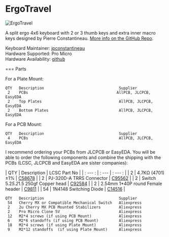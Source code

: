 ErgoTravel
====

![ErgoTravel](https://i.imgur.com/H9t6Q7b.png)


A split ergo 4x6 keyboard with 2 or 3 thumb keys and extra inner macro keys designed by Pierre Constantineau. [More info on the GitHub Repo]().

Keyboard Maintainer: [jpconstantineau](https://github.com/jpconstantineau)  
Hardware Supported: Pro Micro  
Hardware Availability: [github](https://github.com/jpconstantineau)


=== 
Parts

For a Plate Mount:
```
QTY   Description                                 Supplier
 2    PCBs									     AllPCB, JLCPCB, EasyEDA
 2    Top Plates                                  AllPCB, JLCPCB, EasyEDA
 2    Bottom Plates                               AllPCB, JLCPCB, EasyEDA
```

For a PCB Mount:
```
QTY   Description                                 Supplier
 4    PCBs									      AllPCB, JLCPCB, EasyEDA
```
 
I recommend ordering your PCBs from JLCPCB or EasyEDA.  You will be able to order the following components and combine the shipping with the PCBs (LCSC, JLCPCB and EasyEDA are sister companies):

| QTY |  Description                            |  LCSC Part No |
| : --- : | : --- | : --- : |
| 2  |  4.7KΩ (4701) ±1%                         |   [C58678](https://lcsc.com/product-detail/Metal-Film-Resistor-TH_4-7KR-4701-1_C58678.html) |
| 2  |  PJ-320D-A TRRS Connector                 |  [C95562](https://lcsc.com/product-detail/Audio-Connectors_PJ-320D-A_C95562.html) |
| 2  |  Switch 5.2*5.2*1.5 250gf Copper head     |  [C92584](https://lcsc.com/product-detail/Tactile-Switches_Switch-5-2-5-2-1-5-250gf-Copper-head_C92584.html) |
| 2  |  2.54mm 1*40P round Female header         |  [C9811](https://lcsc.com/product-detail/Female-Header_2-54mm-1-40P-round-Female-header_C9811.html) |
| 54 |  1N4148 Switching Diode                   |  [C14516](https://lcsc.com/product-detail/Switching-Diode_1N4148_C14516.html) |


```
QTY   Description                                 Supplier
 54   Cherry MX or Compatible Mechanical Switch   Aliexpress 
 2    2u Cherry MX PCB Mounted Stabilizers		  Aliexpress
 2    Pro Micro Clone 5V                          Aliexpress
 12   M2*4 screws (if using PCB Mount)            Aliexpress
 6    M2*6 standoffs (if using PCB Mount)         Aliexpress
 18   M2*4 screws (if using Plate Mount)          Aliexpress
 9    M2*12 standoffs  (if using Plate Mount)     Aliexpress
 ```